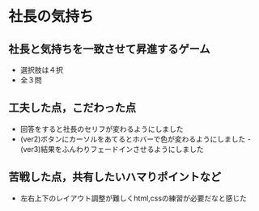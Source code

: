 # 社長の気持ち

## 社長と気持ちを一致させて昇進するゲーム

- 選択肢は４択
- 全３問

## 工夫した点，こだわった点

- 回答をすると社長のセリフが変わるようにしました
- (ver2)ボタンにカーソルをあてるとホバーで色が変わるようにしました
-(ver3)結果をふんわりフェードインさせるようにしました

## 苦戦した点，共有したいハマりポイントなど

- 左右上下のレイアウト調整が難しくhtml,cssの練習が必要だなと感じた